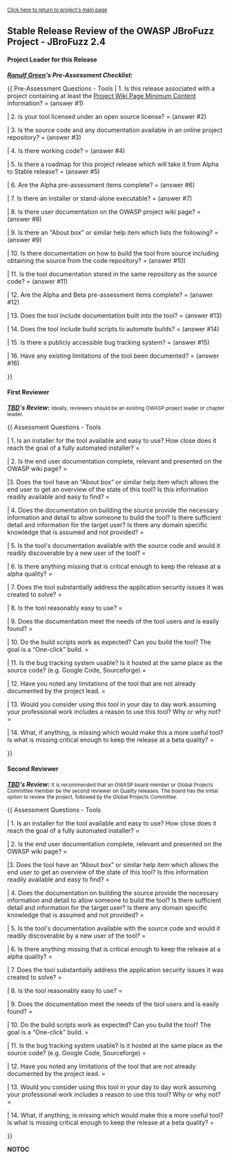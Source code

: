 <small>[Click here to return to project's main
page](:OWASP_JBroFuzz_Project "wikilink")</small>

## Stable Release Review of the OWASP JBroFuzz Project - JBroFuzz 2.4

#### Project Leader for this Release

***[Ranulf Green](User:Ranulf_Green "wikilink")'s Pre-Assessment
Checklist:***

{{ Pre-Assessment Questions - Tools | 1. Is this release associated with
a project containing at least the [Project Wiki Page Minimum
Content](Assessing_Project_Health#Project_Wiki_Page_Minimal_Content "wikilink")
information? = (answer \#1)

| 2. Is your tool licensed under an open source license? = (answer \#2)

| 3. Is the source code and any documentation available in an online
project repository? = (answer \#3)

| 4. Is there working code? = (answer \#4)

| 5. Is there a roadmap for this project release which will take it from
Alpha to Stable release? = (answer \#5)

| 6. Are the Alpha pre-assessment items complete? = (answer \#6)

| 7. Is there an installer or stand-alone executable? = (answer \#7)

| 8. Is there user documentation on the OWASP project wiki page? =
(answer \#8)

| 9. Is there an "About box" or similar help item which lists the
following? = (answer \#9)

| 10. Is there documentation on how to build the tool from source
including obtaining the source from the code repository? = (answer \#10)

| 11. Is the tool documentation stored in the same repository as the
source code? = (answer \#11)

| 12. Are the Alpha and Beta pre-assessment items complete? = (answer
\#12)

| 13. Does the tool include documentation built into the tool? = (answer
\#13)

| 14. Does the tool include build scripts to automate builds? = (answer
\#14)

| 15. Is there a publicly accessible bug tracking system? = (answer
\#15)

| 16. Have any existing limitations of the tool been documented? =
(answer \#16)

}}

#### First Reviewer

***[TBD](User:Name "wikilink")'s Review:***
<small>Ideally, reviewers should be an existing OWASP project leader or
chapter leader.</small>

{{ Assessment Questions - Tools

| 1. Is an installer for the tool available and easy to use? How close
does it reach the goal of a fully automated installer? =

| 2. Is the end user documentation complete, relevant and presented on
the OWASP wiki page? =

|3. Does the tool have an “About box” or similar help item which allows
the end user to get an overview of the state of this tool? Is this
information readily available and easy to find? =

| 4. Does the documentation on building the source provide the necessary
information and detail to allow someone to build the tool? Is there
sufficient detail and information for the target user? Is there any
domain specific knowledge that is assumed and not provided? =

| 5. Is the tool's documentation available with the source code and
would it readily discoverable by a new user of the tool? =

| 6. Is there anything missing that is critical enough to keep the
release at a alpha quality? =

| 7. Does the tool substantially address the application security issues
it was created to solve? =

| 8. Is the tool reasonably easy to use? =

| 9. Does the documentation meet the needs of the tool users and is
easily found? =

| 10. Do the build scripts work as expected? Can you build the tool? The
goal is a “One-click” build. =

| 11. Is the bug tracking system usable? Is it hosted at the same place
as the source code? (e.g. Google Code, Sourceforge) =

| 12. Have you noted any limitations of the tool that are not already
documented by the project lead. =

| 13. Would you consider using this tool in your day to day work
assuming your professional work includes a reason to use this tool? Why
or why not? =

| 14. What, if anything, is missing which would make this a more useful
tool? Is what is missing critical enough to keep the release at a beta
quality? =

}}

#### Second Reviewer

***[TBD](User:Name "wikilink")'s Review:***
<small>It is recommended that an OWASP board member or Global Projects
Committee member be the second reviewer on Quality releases. The board
has the initial option to review the project, followed by the Global
Projects Committee.</small>

{{ Assessment Questions - Tools

| 1. Is an installer for the tool available and easy to use? How close
does it reach the goal of a fully automated installer? =

| 2. Is the end user documentation complete, relevant and presented on
the OWASP wiki page? =

|3. Does the tool have an “About box” or similar help item which allows
the end user to get an overview of the state of this tool? Is this
information readily available and easy to find? =

| 4. Does the documentation on building the source provide the necessary
information and detail to allow someone to build the tool? Is there
sufficient detail and information for the target user? Is there any
domain specific knowledge that is assumed and not provided? =

| 5. Is the tool's documentation available with the source code and
would it readily discoverable by a new user of the tool? =

| 6. Is there anything missing that is critical enough to keep the
release at a alpha quality? =

| 7. Does the tool substantially address the application security issues
it was created to solve? =

| 8. Is the tool reasonably easy to use? =

| 9. Does the documentation meet the needs of the tool users and is
easily found? =

| 10. Do the build scripts work as expected? Can you build the tool? The
goal is a “One-click” build. =

| 11. Is the bug tracking system usable? Is it hosted at the same place
as the source code? (e.g. Google Code, Sourceforge) =

| 12. Have you noted any limitations of the tool that are not already
documented by the project lead. =

| 13. Would you consider using this tool in your day to day work
assuming your professional work includes a reason to use this tool? Why
or why not? =

| 14. What, if anything, is missing which would make this a more useful
tool? Is what is missing critical enough to keep the release at a beta
quality? =

}}

__NOTOC__ <headertabs/>